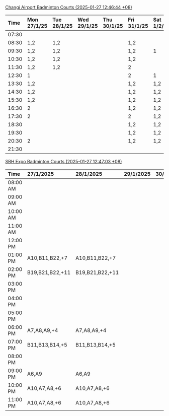 [Changi Airport Badminton Courts (2025-01-27 12:46:44 +08)](https://www.carc.org.sg/FacilityBooking.aspx)

| Time   | Mon 27/1/25   | Tue 28/1/25   | Wed 29/1/25   | Thu 30/1/25   | Fri 31/1/25   | Sat 1/2/25   | Sun 2/2/25   |
|:-------|:--------------|:--------------|:--------------|:--------------|:--------------|:-------------|:-------------|
| 07:30  |               |               |               |               |               |              |              |
| 08:30  | 1,2           | 1,2           |               |               | 1,2           |              |              |
| 09:30  | 1,2           | 1,2           |               |               | 1,2           | 1            |              |
| 10:30  | 1,2           | 1,2           |               |               | 1,2           |              |              |
| 11:30  | 1,2           | 1,2           |               |               | 2             |              |              |
| 12:30  | 1             |               |               |               | 2             | 1            |              |
| 13:30  | 1,2           |               |               |               | 1,2           | 1,2          |              |
| 14:30  | 1,2           |               |               |               | 1,2           | 1,2          |              |
| 15:30  | 1,2           |               |               |               | 1,2           | 1,2          | 2            |
| 16:30  | 2             |               |               |               | 1,2           | 1,2          |              |
| 17:30  | 2             |               |               |               | 2             | 1,2          | 1            |
| 18:30  |               |               |               |               | 1,2           | 1,2          | 1,2          |
| 19:30  |               |               |               |               | 1,2           | 1,2          | 1,2          |
| 20:30  | 2             |               |               |               | 1,2           | 1,2          | 1,2          |
| 21:30  |               |               |               |               |               |              |              |

[SBH Expo Badminton Courts (2025-01-27 12:47:03 +08)](https://singaporebadmintonhall.getomnify.com/widgets/O3MRKGBH359GA55KHMG1RD)

| Time     | 27/1/2025       | 28/1/2025       | 29/1/2025   | 30/1/2025   | 31/1/2025       | 1/2/2025        | 2/2/2025        |
|:---------|:----------------|:----------------|:------------|:------------|:----------------|:----------------|:----------------|
| 08:00 AM |                 |                 |             |             |                 | B19,B21,B22,+14 | B20,B21,B22,+8  |
| 09:00 AM |                 |                 |             |             |                 | B19,B21,B22,+15 | B20,B21         |
| 10:00 AM |                 |                 |             |             |                 | B19,B20,B21,+15 | B21             |
| 11:00 AM |                 |                 |             |             |                 | B17,B20,B21,+14 |                 |
| 12:00 PM |                 |                 |             |             |                 | B19,B21,B22,+19 | B14,B19,B20,+11 |
| 01:00 PM | A10,B11,B22,+7  | A10,B11,B22,+7  |             |             |                 | B19,B21,B22,+19 | B18,B19,B22,+10 |
| 02:00 PM | B19,B21,B22,+11 | B19,B21,B22,+11 |             |             |                 | B20,B21,B22,+15 | B17,B19,B22,+7  |
| 03:00 PM |                 |                 |             |             |                 | B19,B20,B21,+11 | B19,B20,B22,+2  |
| 04:00 PM |                 |                 |             |             | B13,B15,B21,+2  | A10,B11,B21,+7  | B13,B15,B17,+4  |
| 05:00 PM |                 |                 |             |             | B14,B15,B21,+5  | A7,B15,B21,+4   | A10,A7,B20,+2   |
| 06:00 PM | A7,A8,A9,+4     | A7,A8,A9,+4     |             |             | B20,B21,B22,+10 | B15,B21,B22,+3  | B18,B20,B21,+3  |
| 07:00 PM | B11,B13,B14,+5  | B11,B13,B14,+5  |             |             | B19,B21,B22,+13 | B15,B21,B22,+1  | B19,B20,B21,+4  |
| 08:00 PM |                 |                 |             |             | B16,B17,B22,+9  | B19,B21,B22,+11 | B14,B15,B16,+8  |
| 09:00 PM | A6,A9           | A6,A9           |             |             | B17,B18,B22,+11 | B20,B21,B22,+9  | B14,B15,B22,+9  |
| 10:00 PM | A10,A7,A8,+6    | A10,A7,A8,+6    |             |             |                 | B20,B21,B22,+15 | B20,B21,B22,+18 |
| 11:00 PM | A10,A7,A8,+6    | A10,A7,A8,+6    |             |             |                 | B20,B21,B22,+18 | B20,B21,B22,+18 |
